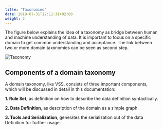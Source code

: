 ```yaml
---
title: "Taxonomies"
date: 2019-07-31T12:11:31+02:00
weight: 2
---
```


The figure below explains the idea of a taxonomy as bridge between human and
machine understanding of data. It is important to focus on a specific domain to
get common understanding and acceptance. The link between two or more domain
taxonomies can be seen as second step.

![Taxonomy](/vehicle_signal_specification/images/taxonomies.png?classes=shadow&width=60pc)

## Components of a domain taxonomy
A domain taxonomy, like VSS, consists of three important components, which will be
discussed in detail in this documentation:

**1. Rule Set**, as definition on how to describe the data definition syntactically.

**2. Data Definition**, as description of the domain as a simple graph.

**3. Tools and Serialization**, generates the serialization out of the data Definition
   for further usage.
